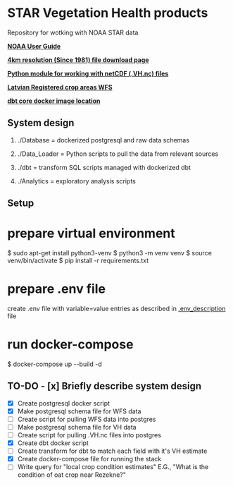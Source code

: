 # STAR Vegetation Health products
Repository for wotking with NOAA STAR data

**[NOAA User Guide](https://www.star.nesdis.noaa.gov/smcd/emb/vci/VH_doc/VHP_uguide_v2.0_2018_0727.pdf)**

**[4km resolution (Since 1981) file download page](https://www.star.nesdis.noaa.gov/pub/corp/scsb/wguo/data/Blended_VH_4km/VH/)**

**[Python module for working with netCDF (.VH.nc) files ](https://www.star.nesdis.noaa.gov/smcd/emb/vci/VH_doc/VHP_uguide_v2.0_2018_0727.pdf)**

**[Latvian Registered crop areas WFS](https://www.lad.gov.lv/lv/atbalsta-veidi/platibu-maksajumi/lauku-registrs-un-karte/lauku-registra-dati/)**

**[dbt core docker image location](https://github.com/dbt-labs/dbt-core/pkgs/container/dbt-postgres)**


## System design

1) ./Database = dockerized postgresql and raw data schemas

2) ./Data_Loader = Python scripts to pull the data from relevant sources

3) ./dbt = transform SQL scripts managed with dockerized dbt

4) ./Analytics = exploratory analysis scripts

## Setup

# prepare virtual environment

$ sudo apt-get install python3-venv 
$ python3 -m venv venv
$ source venv/bin/activate
$ pip install -r requirements.txt

# prepare .env file
create .env file with variable=value entries as described in [.env_description](.env_description) file

# run docker-compose

$ docker-compose up --build -d

## TO-DO                                                                                                                                                                                                                                             - [x] Briefly describe system design
- [x] Create postgresql docker script
- [x] Make postgresql schema file for WFS data
- [ ] Create script for pulling WFS data into postgres
- [ ] Make postgresql schema file for VH data
- [ ] Create script for pulling .VH.nc files into postgres
- [x] Create dbt docker script
- [ ] Create transform for dbt to match each field with it's VH estimate
- [x] Create docker-compose file for running the stack
- [ ] Write query for "local crop condition estimates" E.G., "What is the condition of oat crop near Rezekne?"
